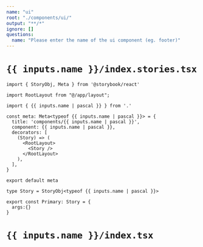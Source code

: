 ```yaml
---
name: "ui"
root: "./components/ui/"
output: "**/*"
ignore: []
questions:
  name: "Please enter the name of the ui component (eg. footer)"
---
```


# `{{ inputs.name }}/index.stories.tsx`

```tsx
import { StoryObj, Meta } from '@storybook/react'

import RootLayout from "@/app/layout";

import { {{ inputs.name | pascal }} } from '.'

const meta: Meta<typeof {{ inputs.name | pascal }}> = {
  title: 'components/{{ inputs.name | pascal }}',
  component: {{ inputs.name | pascal }},
  decorators: [
    (Story) => (
      <RootLayout>
        <Story />
      </RootLayout>
    ),
  ],
}

export default meta

type Story = StoryObj<typeof {{ inputs.name | pascal }}>

export const Primary: Story = {
  args:{}
}

```

# `{{ inputs.name }}/index.tsx`

```tsx

```
